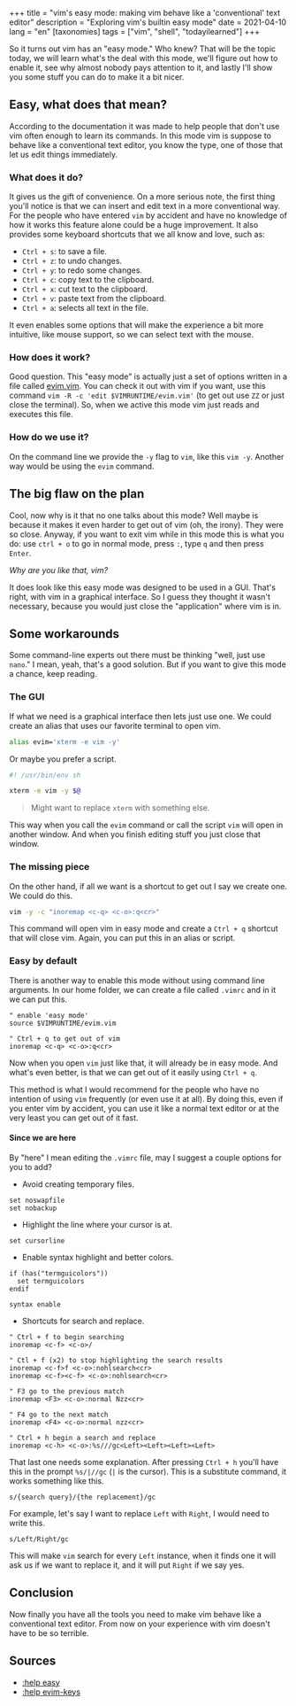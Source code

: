 +++
title = "vim's easy mode: making vim behave like a 'conventional' text editor" 
description = "Exploring vim's builtin easy mode"
date = 2021-04-10
lang = "en"
[taxonomies]
tags = ["vim", "shell", "todayilearned"]
+++

So it turns out vim has an "easy mode." Who knew? That will be the topic today, we will learn what's the deal with this mode, we'll figure out how to enable it, see why almost nobody pays attention to it, and lastly I'll show you some stuff you can do to make it a bit nicer.

## Easy, what does that mean?

According to the documentation it was made to help people that don't use vim often enough to learn its commands. In this mode vim is suppose to behave like a conventional text editor, you know the type, one of those that let us edit things immediately.

### What does it do?

It gives us the gift of convenience. On a more serious note, the first thing you'll notice is that we can insert and edit text in a more conventional way. For the people who have entered `vim` by accident and have no knowledge of how it works this feature alone could be a huge improvement. It also provides some keyboard shortcuts that we all know and love, such as:

* `Ctrl + s`: to save a file.
* `Ctrl + z`: to undo changes.
* `Ctrl + y`: to redo some changes.
* `Ctrl + c`: copy text to the clipboard.
* `Ctrl + x`: cut text to the clipboard.
* `Ctrl + v`: paste text from the clipboard.
* `Ctrl + a`: selects all text in the file.

It even enables some options that will make the experience a bit more intuitive, like mouse support, so we can select text with the mouse.

### How does it work?

Good question. This "easy mode" is actually just a set of options written in a file called [evim.vim](https://github.com/vim/vim/blob/314dd79cac2adc10304212d1980d23ecf6782cfc/runtime/evim.vim). You can check it out with vim if you want, use this command `vim -R -c 'edit $VIMRUNTIME/evim.vim'` (to get out use `ZZ` or just close the terminal). So, when we active this mode vim just reads and executes this file.

### How do we use it?

On the command line we provide the `-y` flag to `vim`, like this `vim -y`. Another way would be using the `evim` command.

## The big flaw on the plan

Cool, now why is it that no one talks about this mode? Well maybe is because it makes it even harder to get out of vim (oh, the irony). They were so close. Anyway, if you want to exit vim while in this mode this is what you do: use `ctrl + o` to go in normal mode, press `:`, type `q` and then press `Enter`.

*Why are you like that, vim?*

It does look like this easy mode was designed to be used in a GUI. That's right, with vim in a graphical interface. So I guess they thought it wasn't necessary, because you would just close the "application" where vim is in.

## Some workarounds

Some command-line experts out there must be thinking "well, just use `nano`." I mean, yeah, that's a good solution. But if you want to give this mode a chance, keep reading.

### The GUI

If what we need is a graphical interface then lets just use one. We could create an alias that uses our favorite terminal to open vim.

```sh
alias evim='xterm -e vim -y'
```

Or maybe you prefer a script.

```sh
#! /usr/bin/env sh

xterm -e vim -y $@
```

> Might want to replace `xterm` with something else.

This way when you call the `evim` command or call the script `vim` will open in another window. And when you finish editing stuff you just close that window.

### The missing piece

On the other hand, if all we want is a shortcut to get out I say we create one. We could do this.

```sh
vim -y -c "inoremap <c-q> <c-o>:q<cr>"
```

This command will open vim in easy mode and create a `Ctrl + q` shortcut that will close vim. Again, you can put this in an alias or script.

### Easy by default

There is another way to enable this mode without using command line arguments. In our home folder, we can create a file called `.vimrc` and in it we can put this.

```vim
" enable 'easy mode'
source $VIMRUNTIME/evim.vim

" Ctrl + q to get out of vim
inoremap <c-q> <c-o>:q<cr>
```

Now when you open `vim` just like that, it will already be in easy mode. And what's even better, is that we can get out of it easily using `Ctrl + q`.

This method is what I would recommend for the people who have no intention of using `vim` frequently (or even use it at all). By doing this, even if you enter vim by accident, you can use it like a normal text editor or at the very least you can get out of it fast.

#### Since we are here

By "here" I mean editing the `.vimrc` file, may I suggest a couple options for you to add?

* Avoid creating temporary files.

```vim
set noswapfile
set nobackup
```

* Highlight the line where your cursor is at.

```vim
set cursorline
```

* Enable syntax highlight and better colors.

```vim
if (has("termguicolors"))
  set termguicolors
endif

syntax enable
```

* Shortcuts for search and replace.

```vim
" Ctrl + f to begin searching
inoremap <c-f> <c-o>/

" Ctl + f (x2) to stop highlighting the search results
inoremap <c-f>f <c-o>:nohlsearch<cr>
inoremap <c-f><c-f> <c-o>:nohlsearch<cr>

" F3 go to the previous match
inoremap <F3> <c-o>:normal Nzz<cr>

" F4 go to the next match
inoremap <F4> <c-o>:normal nzz<cr>

" Ctrl + h begin a search and replace
inoremap <c-h> <c-o>:%s///gc<Left><Left><Left><Left>
```

That last one needs some explanation. After pressing `Ctrl + h` you'll have this in the prompt `%s/|//gc` (`|` is the cursor). This is a substitute command, it works something like this.

```vim
s/{search query}/{the replacement}/gc
```

For example, let's say I want to replace `Left` with `Right`, I would need to write this.

```vim
s/Left/Right/gc
```

This will make `vim` search for every `Left` instance, when it finds one it will ask us if we want to replace it, and it will put `Right` if we say yes.

## Conclusion

Now finally you have all the tools you need to make vim behave like a conventional text editor. From now on your experience with vim doesn't have to be so terrible.

## Sources

* [:help easy](https://vimhelp.org/starting.txt.html#easy)
* [:help evim-keys](https://vimhelp.org/starting.txt.html#evim-keys)


